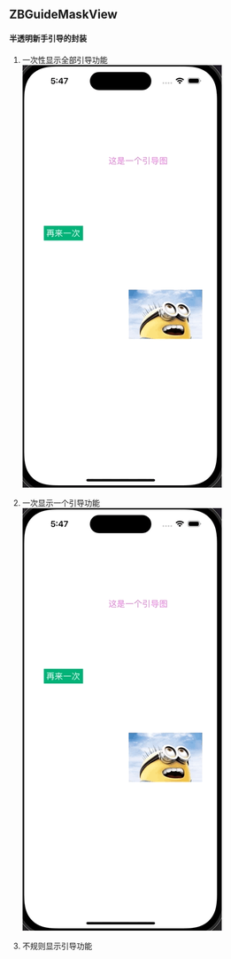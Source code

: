 ## ZBGuideMaskView


#### 半透明新手引导的封装

1. 一次性显示全部引导功能
![ZBGuide1](images/111.gif)

2. 一次显示一个引导功能
   ![ZBGuide2](images/111.gif)

3. 不规则显示引导功能   
